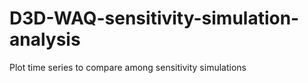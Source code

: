 # D3D-WAQ-sensitivity-simulation-analysis
Plot time series to compare among sensitivity simulations
